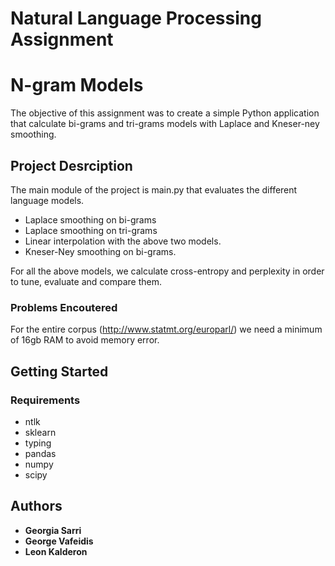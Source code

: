 # Natural Language Processing Assignment
# N-gram Models
The objective of this assignment was to create a simple Python application that calculate bi-grams and tri-grams models
with Laplace and Kneser-ney smoothing.

## Project Desrciption
The main module of the project is main.py that evaluates the different language models.
* Laplace smoothing on bi-grams
* Laplace smoothing on tri-grams
* Linear interpolation with the above two models.
* Kneser-Ney smoothing on bi-grams.

For all the above models, we calculate cross-entropy and perplexity in order to tune, evaluate and compare them.

### Problems Encoutered
For the entire corpus (http://www.statmt.org/europarl/) we need a minimum of 16gb RAM to avoid memory error.

## Getting Started
### Requirements
* ntlk
* sklearn
* typing
* pandas
* numpy
* scipy

## Authors
* **Georgia Sarri**
* **George Vafeidis**
* **Leon Kalderon**
